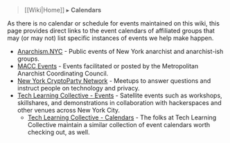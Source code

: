 > [[Wiki|Home]] ▸ **Calendars**

As there is no calendar or schedule for events maintained on this wiki, this page provides direct links to the event calendars of affiliated groups that may (or may not) list specific instances of events we help make happen.

* [Anarchism.NYC](http://anarchism.nyc/) - Public events of New York anarchist and anarchist-ish groups.
* [MACC Events](https://macc.nyc/events) - Events facilitated or posted by the Metropolitan Anarchist Coordinating Council.
* [New York CryptoParty Network](https://www.meetup.com/New-York-Cryptoparty-Network/events/) - Meetups to answer questions and instruct people on technology and privacy.
* [Tech Learning Collective - Events](https://techlearningcollective.com/events/) - Satellite events such as workshops, skillshares, and demonstrations in collaboration with hackerspaces and other venues across New York City.
    * [Tech Learning Collective - Calendars](https://techlearningcollective.com/calendars/) - The folks at Tech Learning Collective maintain a similar collection of event calendars worth checking out, as well.
